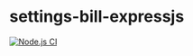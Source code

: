 # settings-bill-expressjs

[![Node.js CI](https://github.com/Razorma/settings-bill-expressjs/actions/workflows/node.js.yml/badge.svg)](https://github.com/Razorma/settings-bill-expressjs/actions/workflows/node.js.yml)
